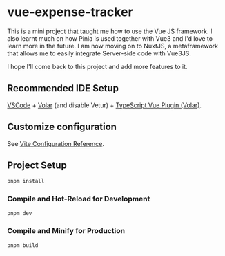 # vue-expense-tracker

This is a mini project that taught me how to use the Vue JS framework. I also learnt much on how Pinia is used together with Vue3 and I'd love to learn more in the future. I am now moving on to NuxtJS, a metaframework that allows me to easily integrate Server-side code with Vue3JS. 

I hope I'll come back to this project and add more features to it.

## Recommended IDE Setup

[VSCode](https://code.visualstudio.com/) + [Volar](https://marketplace.visualstudio.com/items?itemName=Vue.volar) (and disable Vetur) + [TypeScript Vue Plugin (Volar)](https://marketplace.visualstudio.com/items?itemName=Vue.vscode-typescript-vue-plugin).

## Customize configuration

See [Vite Configuration Reference](https://vitejs.dev/config/).

## Project Setup

```sh
pnpm install
```

### Compile and Hot-Reload for Development

```sh
pnpm dev
```

### Compile and Minify for Production

```sh
pnpm build
```
